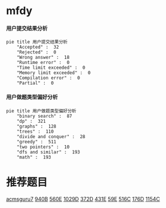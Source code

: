 # mfdy

<!-- tabs:start -->



#### **用户提交结果分析**

```mermaid
pie title 用户提交结果分析
    "Accepted" :  32
    "Rejected" :  0
    "Wrong answer" :  18
    "Runtime error" :  0
    "Time limit exceeded" :  0
    "Memory limit exceeded" :  0
    "Compilation error" :  0
    "Partial" :  0
```

#### **用户做题类型偏好分析**

```mermaid
pie title 用户做题类型偏好分析
    "binary search" :  87
    "dp" :  321
    "graphs" :  128
    "trees" :  110
    "divide and conquer" :  28
    "greedy" :  511
    "two pointers" :  10
    "dfs and similar" :  193
    "math" :  193
```



<!-- tabs:end -->
# 推荐题目
[acmsguru7](https://codeforces.com/contest/acmsguru/problem/7)
[940B](https://codeforces.com/contest/940/problem/B)
[560E](https://codeforces.com/contest/560/problem/E)
[1029D](https://codeforces.com/contest/1029/problem/D)
[372D](https://codeforces.com/contest/372/problem/D)
[431E](https://codeforces.com/contest/431/problem/E)
[59E](https://codeforces.com/contest/59/problem/E)
[516C](https://codeforces.com/contest/516/problem/C)
[176D](https://codeforces.com/contest/176/problem/D)
[1154C](https://codeforces.com/contest/1154/problem/C)
